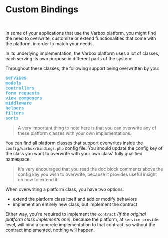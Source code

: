 # Custom Bindings

<br />

<p id="first-p">
In some of your applications that use the Varbox platform, you might find the need to overwrite, customize or extend functionalities that come with the platform, in order to match your needs.
</p>

In its underlying implementation, the Varbox platform uses a lot of classes, each serving its own purpose in different parts of the system. 

Throughout these classes, the following support being overwritten by you:

<style>
    #available-filter-operators-list > p {
        column-count: 3; -moz-column-count: 3; -webkit-column-count: 3;
        column-gap: 2em; -moz-column-gap: 2em; -webkit-column-gap: 2em;
    }

    #available-filter-operators-list span {
        display: block;
        font-family: SFMono-Regular,Menlo,Monaco,Consolas,Liberation Mono,Courier New,monospace;
        font-weight: 600;
        font-size: 14px;
        color: #4AAEE3;
    }
</style>
<div id="available-filter-operators-list" markdown="1">
<span>services</span>
<span>models</span>
<span>controllers</span>
<span>form requests</span>
<span>view composers</span>
<span>middleware</span>
<span>helpers</span>
<span>filters</span>
<span>sorts</span>
</div>

> A very important thing to note here is that you can overwrite any of these platform classes with your own implementations.

You can find all platform classes that support overwrites inside the `config/varbox/bindings.php` config file.
You should update the config key of the class you want to overwrite with your own class' fully qualified namespace.

> It's very encouraged that you read the doc block comments above the config key you wish to overwrite, because it provides useful insight on how to extend it.

When overwriting a platform class, you have two options: 
- extend the platform class itself and add or modify behaviors
- implement an entirely new class, but implement the contract

Either way, you're required to implement the `contract` *(if the original platform class implements one)*, because the platform, at `service provider` level, will bind a concrete implementation to that contract, so without the contract implemented, nothing will happen.
